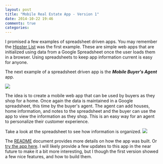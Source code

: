 ```yaml
---
layout: post
title: "Mobile Real Estate App - Version 1"
date: 2014-10-22 19:46
comments: true
categories: 
---
```

I promised a few examples of spreadsheet driven apps. You may remember the [Hipster List](http://rwx.io/blog/2014/10/15/spreadsheet-driven-web-apps/) was the first example. These are simple web apps that are initialized using data from a Google Spreadsheet once the user loads them in a browser. Using spreadsheets to keep app information current is easy for anyone.

The next example of a spreadsheet driven app is the ___Mobile Buyer's Agent___ app.

<a href="/https://fooqri.poggr.com/pe16vKTbVLg"><img class="example-screen" src="//s3.amazonaws.com/goddip-poggs/pe16vKTbVLg/screen1.png"></a>

The idea is to create a mobile web app that can be used by buyers as they shop for a home. Once again the data is maintained in a Google spreadsheet, this time by the buyer's agent. The agent can add houses, home information, and notes to the spreadsheet and the buyer can use the app to view the information as they shop. This is an easy way for an agent to personalize their customer experience.

Take a look at the spreadsheet to see how information is organized.
<a href="//docs.google.com/spreadsheet/ccc?key=0Ahy9ODkMXc1GdEhuM1gxY1g0ckwwWl9RSzNGTGQwemc&usp=sharing#gid=4"><img class="spreadsheet-screen" src="//s3.amazonaws.com/goddip-poggs/pe16vKTbVLg/spreadsheet.png"></a>

The [README](fooqri.poggr.com/pe16vKTbVLg:dgkE6vtp-4Ll) document provides  more details on how the app was built. Or [try the app here](https://fooqri.poggr.com/pe16vKTbVLg). I will likely provide a few updates to this app in the near future to make it a bit more interesting, but I though the first version showed a few nice features, and how to build them.
